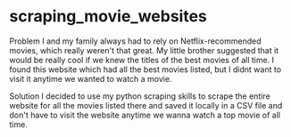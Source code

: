 # scraping_movie_websites

Problem
I and my family always had to rely on Netflix-recommended movies, which really weren't that great. My little brother suggested that it would be really cool if we knew the titles of the best movies of all time. I found this website which had all the best movies listed, but I didnt want to visit it anytime we wanted to watch a movie. 

Solution
I decided to use my python scraping skills to scrape the entire website for all the movies listed there and saved it locally in  a CSV file and don't have to visit the website anytime we wanna watch a top movie of all time. 



